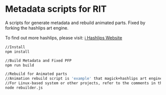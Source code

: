# Metadata scripts for RIT

A scripts for generate metadata and rebuild animated parts.
Fixed by forking the hashlips art engine.

To find out more hashlips, please visit:
[ℹ️ Hashlips Website](https://hashlips.online/HashLips)

```sh
//Install
npm install

//Build Metadata and Fixed PFP
npm run build

//Rebuild for Animated parts
//Animation rebuild script is 'example' that magick+hashlips art engine is utilized in Windows environment.
//For Linux-based system or other projects, refer to the comments in the script and set them differently.
node rebuilder.js
```